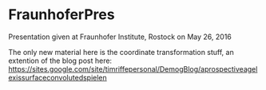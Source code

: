# FraunhoferPres
Presentation given at Fraunhofer Institute, Rostock on May 26, 2016

The only new material here is the coordinate transformation stuff, an extention of the blog post here: https://sites.google.com/site/timriffepersonal/DemogBlog/aprospectiveagelexissurfaceconvolutedspielen
